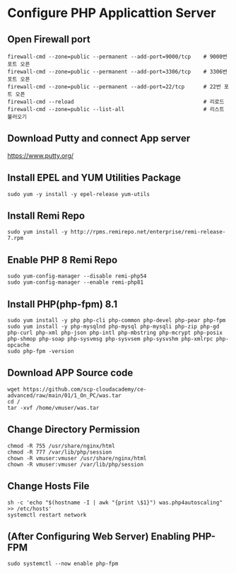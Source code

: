 # Configure PHP Applicattion Server 

## Open Firewall port

```
firewall-cmd --zone=public --permanent --add-port=9000/tcp    # 9000번 포트 오픈
firewall-cmd --zone=public --permanent --add-port=3306/tcp    # 3306번 포트 오픈
firewall-cmd --zone=public --permanent --add-port=22/tcp      # 22번 포트 오픈
firewall-cmd --reload                                         # 리로드
firewall-cmd --zone=public --list-all                         # 리스트 불러오기
```
## Download Putty and connect App server

https://www.putty.org/

## Install EPEL and YUM Utilities Package

    sudo yum -y install -y epel-release yum-utils

## Install Remi Repo

    sudo yum install -y http://rpms.remirepo.net/enterprise/remi-release-7.rpm

## Enable PHP 8 Remi Repo
    sudo yum-config-manager --disable remi-php54
    sudo yum-config-manager --enable remi-php81

## Install PHP(php-fpm) 8.1

    sudo yum install -y php php-cli php-common php-devel php-pear php-fpm
    sudo yum install -y php-mysqlnd php-mysql php-mysqli php-zip php-gd php-curl php-xml php-json php-intl php-mbstring php-mcrypt php-posix php-shmop php-soap php-sysvmsg php-sysvsem php-sysvshm php-xmlrpc php-opcache
    sudo php-fpm -version

## Download APP Source code 

    wget https://github.com/scp-cloudacademy/ce-advanced/raw/main/01/1_On_PC/was.tar
    cd /
    tar -xvf /home/vmuser/was.tar

## Change Directory Permission

    chmod -R 755 /usr/share/nginx/html
    chmod -R 777 /var/lib/php/session
    chown -R vmuser:vmuser /usr/share/nginx/html
    chown -R vmuser:vmuser /var/lib/php/session

## Change Hosts File 
    sh -c 'echo "$(hostname -I | awk "{print \$1}") was.php4autoscaling" >> /etc/hosts'
    systemctl restart network


## (After Configuring Web Server) Enabling PHP-FPM 

    sudo systemctl --now enable php-fpm
